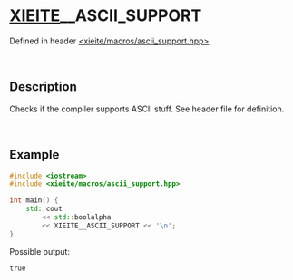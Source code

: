 # [XIEITE](../../macros.md)\_\_ASCII\_SUPPORT
Defined in header [<xieite/macros/ascii_support.hpp>](../../include/xieite/macros/ascii_support.hpp)

&nbsp;

## Description
Checks if the compiler supports ASCII stuff. See header file for definition.

&nbsp;

## Example
```cpp
#include <iostream>
#include <xieite/macros/ascii_support.hpp>

int main() {
    std::cout
        << std::boolalpha
        << XIEITE__ASCII_SUPPORT << '\n';
}
```
Possible output:
```
true
```
